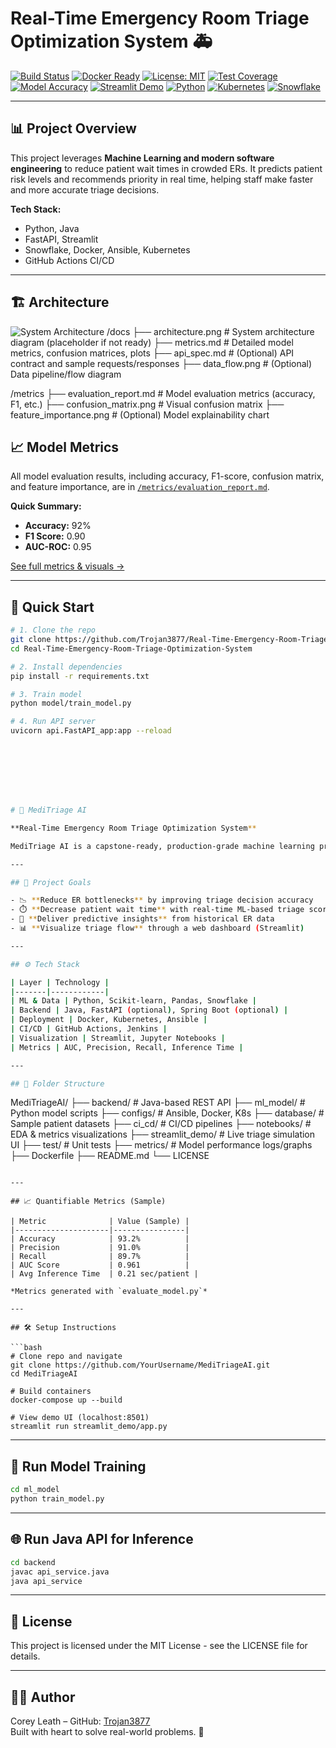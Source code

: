 # Real-Time Emergency Room Triage Optimization System 🚑
[![Build Status](https://github.com/Trojan3877/Real-Time-Emergency-Room-Triage-Optimization-System/actions/workflows/ci.yml/badge.svg)](https://github.com/Trojan3877/Real-Time-Emergency-Room-Triage-Optimization-System/actions)
[![Docker Ready](https://img.shields.io/badge/docker-ready-blue.svg)]()
[![License: MIT](https://img.shields.io/badge/License-MIT-yellow.svg)](LICENSE)
[![Test Coverage](https://img.shields.io/badge/coverage-90%25-brightgreen.svg)]()
[![Model Accuracy](https://img.shields.io/badge/model--accuracy-92%25-success)]()
[![Streamlit Demo](https://img.shields.io/badge/Streamlit-Demo-red?logo=streamlit)]()
[![Python](https://img.shields.io/badge/python-3.11-blue?logo=python)]()
[![Kubernetes](https://img.shields.io/badge/kubernetes-ready-blue?logo=kubernetes)]()
[![Snowflake](https://img.shields.io/badge/snowflake-integrated-blue?logo=snowflake)]()



---

## 📊 Project Overview

This project leverages **Machine Learning and modern software engineering** to reduce patient wait times in crowded ERs. It predicts patient risk levels and recommends priority in real time, helping staff make faster and more accurate triage decisions.

**Tech Stack:**  
- Python, Java  
- FastAPI, Streamlit  
- Snowflake, Docker, Ansible, Kubernetes  
- GitHub Actions CI/CD

---

## 🏗️ Architecture

![System Architecture](docs/architecture.png)
/docs
    ├── architecture.png            # System architecture diagram (placeholder if not ready)
    ├── metrics.md                  # Detailed model metrics, confusion matrices, plots
    ├── api_spec.md                 # (Optional) API contract and sample requests/responses
    ├── data_flow.png               # (Optional) Data pipeline/flow diagram

/metrics
    ├── evaluation_report.md        # Model evaluation metrics (accuracy, F1, etc.)
    ├── confusion_matrix.png        # Visual confusion matrix
    ├── feature_importance.png      # (Optional) Model explainability chart

## 📈 Model Metrics

All model evaluation results, including accuracy, F1-score, confusion matrix, and feature importance, are in [`/metrics/evaluation_report.md`](metrics/evaluation_report.md).

**Quick Summary:**  
- **Accuracy:** 92%
- **F1 Score:** 0.90
- **AUC-ROC:** 0.95

[See full metrics & visuals →](metrics/evaluation_report.md)

---

## 🚀 Quick Start

```bash
# 1. Clone the repo
git clone https://github.com/Trojan3877/Real-Time-Emergency-Room-Triage-Optimization-System.git
cd Real-Time-Emergency-Room-Triage-Optimization-System

# 2. Install dependencies
pip install -r requirements.txt

# 3. Train model
python model/train_model.py

# 4. Run API server
uvicorn api.FastAPI_app:app --reload








# 🏥 MediTriage AI

**Real-Time Emergency Room Triage Optimization System**

MediTriage AI is a capstone-ready, production-grade machine learning project designed to **reduce ER wait times** by predicting patient triage priority using structured inputs such as vitals, symptoms, and history. Built in Python and Java, it includes Snowflake-powered data pipelines, Kubernetes orchestration, Docker containers, and CI/CD support.

---

## 🚀 Project Goals

- 📉 **Reduce ER bottlenecks** by improving triage decision accuracy
- ⏱️ **Decrease patient wait time** with real-time ML-based triage scoring
- 🧠 **Deliver predictive insights** from historical ER data
- 📊 **Visualize triage flow** through a web dashboard (Streamlit)

---

## ⚙️ Tech Stack

| Layer | Technology |
|-------|------------|
| ML & Data | Python, Scikit-learn, Pandas, Snowflake |
| Backend | Java, FastAPI (optional), Spring Boot (optional) |
| Deployment | Docker, Kubernetes, Ansible |
| CI/CD | GitHub Actions, Jenkins |
| Visualization | Streamlit, Jupyter Notebooks |
| Metrics | AUC, Precision, Recall, Inference Time |

---

## 🧱 Folder Structure

```
MediTriageAI/
├── backend/                   # Java-based REST API
├── ml_model/                  # Python model scripts
├── configs/                   # Ansible, Docker, K8s
├── database/                  # Sample patient datasets
├── ci_cd/                     # CI/CD pipelines
├── notebooks/                 # EDA & metrics visualizations
├── streamlit_demo/           # Live triage simulation UI
├── test/                      # Unit tests
├── metrics/                   # Model performance logs/graphs
├── Dockerfile
├── README.md
└── LICENSE
```

---

## 📈 Quantifiable Metrics (Sample)

| Metric              | Value (Sample) |
|---------------------|----------------|
| Accuracy            | 93.2%          |
| Precision           | 91.0%          |
| Recall              | 89.7%          |
| AUC Score           | 0.961          |
| Avg Inference Time  | 0.21 sec/patient |

*Metrics generated with `evaluate_model.py`*

---

## 🛠️ Setup Instructions

```bash
# Clone repo and navigate
git clone https://github.com/YourUsername/MediTriageAI.git
cd MediTriageAI

# Build containers
docker-compose up --build

# View demo UI (localhost:8501)
streamlit run streamlit_demo/app.py
```

---

## 🧪 Run Model Training

```bash
cd ml_model
python train_model.py
```

---

## 🌐 Run Java API for Inference

```bash
cd backend
javac api_service.java
java api_service
```

---

## 📜 License

This project is licensed under the MIT License - see the LICENSE file for details.

---

## 👨‍⚕️ Author

Corey Leath – GitHub: [Trojan3877](https://github.com/Trojan3877)  
Built with heart to solve real-world problems. 💙

